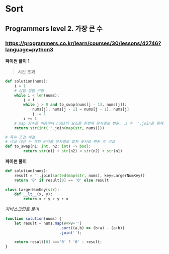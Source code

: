 # Sort

## Programmers level 2. 가장 큰 수

### https://programmers.co.kr/learn/courses/30/lessons/42746?language=python3


**파이썬 풀이 1** 

> 시간 초과

```py
def solution(nums):
    i = 1
    # 삽입 정렬 구현
    while i < len(nums):
        j = i
        while j > 0 and to_swap(nums[j - 1], nums[j]):
            nums[j], nums[j - 1] = nums[j - 1], nums[j]
            j -= 1
        i += 1
    # map 함수를 이용하여 nums의 요소를 한번에 문자열로 변환, 그 후 ''.join을 통해 문자열로 변환  
    return str(int(''.join(map(str, nums))))

# 특수 조건 해결 
# 비교 대상 두 개의 문자를 문자열로 합쳐 숫자로 변환 후 비교
def to_swap(n1: int, n2: int) -> bool:
        return str(n1) + str(n2) < str(n2) + str(n1)
```

**파이썬 풀이**

```py
def solution(nums):
    result = ''.join(sorted(map(str, nums), key=LargerNumKey))
    return '0' if result[0] == '0' else result
    
class LargerNumKey(str):
    def __lt__(x, y):
        return x + y > y + x
```


*자바스크립트 풀이*

```js
function solution(nums) {
    let result = nums.map(v=>v+'')
                        .sort((a,b) => (b+a) - (a+b))
                        .join('');

    return result[0] ==='0' ? '0' : result;
}
```